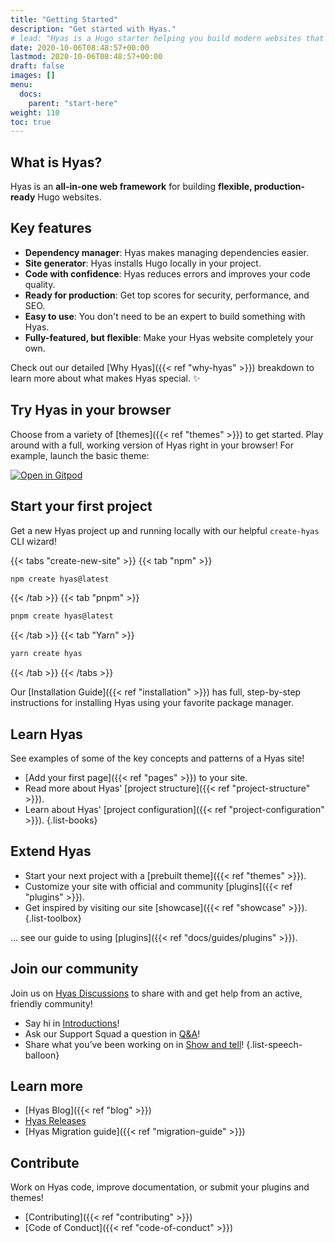 ```yaml
---
title: "Getting Started"
description: "Get started with Hyas."
# lead: "Hyas is a Hugo starter helping you build modern websites that are secure, fast, and SEO-ready — by default."
date: 2020-10-06T08:48:57+00:00
lastmod: 2020-10-06T08:48:57+00:00
draft: false
images: []
menu:
  docs:
    parent: "start-here"
weight: 110
toc: true
---
```


## What is Hyas?

Hyas is an __all-in-one web framework__ for building __flexible, production-ready__ Hugo websites.

## Key features

- __Dependency manager__: Hyas makes managing dependencies easier.
- __Site generator__: Hyas installs Hugo locally in your project.
- __Code with confidence__: Hyas reduces errors and improves your code quality.
- __Ready for production__: Get top scores for security, performance, and SEO.
- __Easy to use__: You don't need to be an expert to build something with Hyas.
- __Fully-featured, but flexible__: Make your Hyas website completely your own.

Check out our detailed [Why Hyas]({{< ref "why-hyas" >}}) breakdown to learn more about what makes Hyas special. ✨

## Try Hyas in your browser

Choose from a variety of [themes]({{< ref "themes" >}}) to get started. Play around with a full, working version of Hyas right in your browser! For example, launch the basic theme:

<a class="btn btn-link p-0" href="https://gitpod.io/#https://github.com/h-enk/hyas" target="_blank"><img alt="Open in Gitpod" src="/images/open-in-gitpod.svg"></a>

## Start your first project

Get a new Hyas project up and running locally with our helpful `create-hyas` CLI wizard!

{{< tabs "create-new-site" >}}
{{< tab "npm" >}}

```bash
npm create hyas@latest
```

{{< /tab >}}
{{< tab "pnpm" >}}

```bash
pnpm create hyas@latest
```

{{< /tab >}}
{{< tab "Yarn" >}}

```bash
yarn create hyas
```

{{< /tab >}}
{{< /tabs >}}

Our [Installation Guide]({{< ref "installation" >}}) has full, step-by-step instructions for installing Hyas using your favorite package manager.

## Learn Hyas

See examples of some of the key concepts and patterns of a Hyas site!

- [Add your first page]({{< ref "pages" >}}) to your site.
- Read more about Hyas' [project structure]({{< ref "project-structure" >}}).
- Learn about Hyas' [project configuration]({{< ref "project-configuration" >}}).
{.list-books}

## Extend Hyas

- Start your next project with a [prebuilt theme]({{< ref "themes" >}}).
- Customize your site with official and community [plugins]({{< ref "plugins" >}}).
- Get inspired by visiting our site [showcase]({{< ref "showcase" >}}).
{.list-toolbox}

… see our guide to using [plugins]({{< ref "docs/guides/plugins" >}}).

## Join our community

Join us on [Hyas Discussions](https://github.com/h-enk/hyas/discussions) to share with and get help from an active, friendly community!

- Say hi in [Introductions](https://github.com/h-enk/hyas/discussions/categories/introductions)!
- Ask our Support Squad a question in [Q&A](https://github.com/h-enk/hyas/discussions/categories/q-a)!
- Share what you’ve been working on in [Show and tell](https://github.com/h-enk/hyas/discussions/categories/show-and-tell)!
{.list-speech-balloon}

## Learn more

- [Hyas Blog]({{< ref "blog" >}})
- [Hyas Releases](https://github.com/h-enk/hyas/releases)
- [Hyas Migration guide]({{< ref "migration-guide" >}})

## Contribute

Work on Hyas code, improve documentation, or submit your plugins and themes!

- [Contributing]({{< ref "contributing" >}})
- [Code of Conduct]({{< ref "code-of-conduct" >}})
